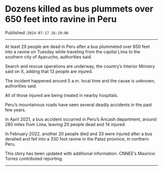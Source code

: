 # Dozens killed as bus plummets over 650 feet into ravine in Peru

Published :`2024-07-17 16:19:06`

---

At least 29 people are dead in Peru after a bus plummeted over 650 feet into a ravine on Tuesday while traveling from the capital Lima to the southern city of Ayacucho, authorities said.

Search and rescue operations are underway, the country’s Interior Ministry said on X, adding that 13 people are injured.

The incident happened around 5 a.m. local time and the cause is unknown, authorities said.

All of those injured are being treated in nearby hospitals.

Peru’s mountainous roads have seen several deadly accidents in the past few years.

In April 2021, a bus accident occurred in Peru’s Áncash department, around 280 miles from Lima, leaving 20 people dead and 14 injured.

In February 2022, another 20 people died and 33 were injured after a bus derailed and fell into a 330 foot ravine in the Pataz province, in northern Peru.

This story has been updated with additional information. CNNEE’s Mauricio Torres contributed reporting.

---

